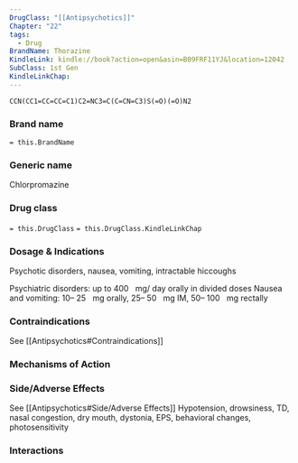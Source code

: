 ```yaml
---
DrugClass: "[[Antipsychotics]]"
Chapter: "22"
tags:
  - Drug
BrandName: Thorazine
KindleLink: kindle://book?action=open&asin=B09FRF11YJ&location=12042
SubClass: 1st Gen
KindleLinkChap:
---
```

```smiles
CCN(CC1=CC=CC=C1)C2=NC3=C(C=CN=C3)S(=O)(=O)N2
```
### Brand name
`= this.BrandName`
### Generic name
Chlorpromazine
### Drug class 
`= this.DrugClass`
	`= this.DrugClass.KindleLinkChap`

### Dosage & Indications
Psychotic disorders, nausea, vomiting, intractable hiccoughs

Psychiatric disorders: up to 400   mg/ day orally in divided doses 
Nausea and vomiting: 10– 25   mg orally, 25– 50   mg IM, 50– 100   mg rectally


### Contraindications
See [[Antipsychotics#Contraindications]]

### Mechanisms of Action

### Side/Adverse Effects
See [[Antipsychotics#Side/Adverse Effects]]
Hypotension, drowsiness, TD, nasal congestion, dry mouth, dystonia, EPS, behavioral changes, photosensitivity

### Interactions
